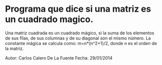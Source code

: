 # Programa que dice si una matriz es un cuadrado magico.

Una matriz cuadrada es un cuadrado mágico, si la suma de los elementos de sus filas, de sus columnas y de su diagonal son el mismo número. 
La constante mágica se calcula como: m=n*(n^2+1)/2, donde n es el orden de la matriz.


Autor: Carlos Calero De La Fuente
Fecha: 29/01/2014
